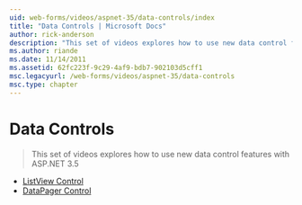 ```yaml
---
uid: web-forms/videos/aspnet-35/data-controls/index
title: "Data Controls | Microsoft Docs"
author: rick-anderson
description: "This set of videos explores how to use new data control features with ASP.NET 3.5"
ms.author: riande
ms.date: 11/14/2011
ms.assetid: 62fc223f-9c29-4af9-bdb7-902103d5cff1
msc.legacyurl: /web-forms/videos/aspnet-35/data-controls
msc.type: chapter
---
```

Data Controls
====================
> This set of videos explores how to use new data control features with ASP.NET 3.5


- [ListView Control](the-listview-control.md)
- [DataPager Control](the-datapager-control.md)
